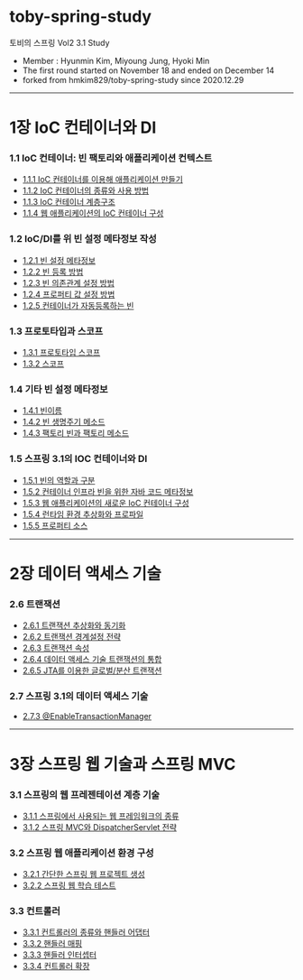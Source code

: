 # toby-spring-study
토비의 스프링 Vol2 3.1 Study
- Member : Hyunmin Kim, Miyoung Jung, Hyoki Min
- The first round started on November 18 and ended on December 14
- forked from hmkim829/toby-spring-study since 2020.12.29
---

# 1장 IoC 컨테이너와 DI
### 1.1 IoC 컨테이너: 빈 팩토리와 애플리케이션 컨텍스트
- [1.1.1 IoC 컨테이너를 이용해 애플리케이션 만들기](/wiki/chapter1/part1/1.1.1.md)
- [1.1.2 IoC 컨테이너의 종류와 사용 방법](/wiki/chapter1/part1/1.1.2.md)
- [1.1.3 IoC 컨테이너 계층구조](/wiki/chapter1/part1/1.1.3.md)
- [1.1.4 웹 애플리케이션의 IoC 컨테이너 구성](/wiki/chapter1/part1/1.1.4.md)

### 1.2 IoC/DI를 위 빈 설정 메타정보 작성
- [1.2.1 빈 설정 메타정보](/wiki/chapter1/part2/1.2.1.md)
- [1.2.2 빈 등록 방법](/wiki/chapter1/part2/1.2.2.md)
- [1.2.3 빈 의존관계 설정 방법](/wiki/chapter1/part2/1.2.3.md)
- [1.2.4 프로퍼티 값 설정 방법](/wiki/chapter1/part2/1.2.4.md)
- [1.2.5 컨테이너가 자동등록하는 빈](/wiki/chapter1/part2/1.2.5.md)

### 1.3 프로토타입과 스코프
- [1.3.1 프로토타입 스코프](/wiki/chapter1/part3/1.3.1.md)
- [1.3.2 스코프](/wiki/chapter1/part3/1.3.2.md)

### 1.4 기타 빈 설정 메타정보
- [1.4.1 빈이름](/wiki/chapter1/part4/1.4.1.md)
- [1.4.2 빈 생명주기 메소드](/wiki/chapter1/part4/1.4.2.md)
- [1.4.3 팩토리 빈과 팩토리 메소드](/wiki/chapter1/part4/1.4.3.md)

### 1.5 스프링 3.1의 IOC 컨테이너와 DI
- [1.5.1 빈의 역할과 구분](/wiki/chapter1/part5/1.5.1.md)
- [1.5.2 컨테이너 인프라 빈을 위한 자바 코드 메타정보](/wiki/chapter1/part5/1.5.2.md)
- [1.5.3 웹 애플리케이션의 새로운 IoC 컨테이너 구성](/wiki/chapter1/part5/1.5.3.md)
- [1.5.4 런타임 환경 추상화와 프로파일](/wiki/chapter1/part5/1.5.4.md)
- [1.5.5 프로퍼티 소스](/wiki/chapter1/part5/1.5.5.md)

---

# 2장 데이터 액세스 기술
### 2.6 트랜잭션
- [2.6.1 트랜잭션 추상화와 동기화](/wiki/chapter2/part6/2.6.1.md)
- [2.6.2 트랜잭션 경계설정 전략](/wiki/chapter2/part6/2.6.2.md)
- [2.6.3 트랜잭션 속성](/wiki/chapter2/part6/2.6.3.md)
- [2.6.4 데이터 액세스 기술 트랜잭션의 통합](/wiki/chapter2/part6/2.6.4.md)
- [2.6.5 JTA를 이용한 글로벌/분산 트랜잭션](/wiki/chapter2/part6/2.6.5.md)

### 2.7 스프링 3.1의 데이터 액세스 기술
- [2.7.3 @EnableTransactionManager](/wiki/chapter2/part7/2.7.3.md)

---

# 3장 스프링 웹 기술과 스프링 MVC
### 3.1 스프링의 웹 프레젠테이션 계층 기술
- [3.1.1 스프링에서 사용되는 웹 프레임워크의 종류](/wiki/chapter3/part1/3.1.1.md)
- [3.1.2 스프링 MVC와 DispatcherServlet 전략](/wiki/chapter3/part1/3.1.2.md)

### 3.2 스프링 웹 애플리케이션 환경 구성
- [3.2.1 간단한 스프링 웹 프로젝트 생성](/wiki/chapter3/part2/3.2.1.md)
- [3.2.2 스프링 웹 학습 테스트](/wiki/chapter3/part2/3.2.2.md)

### 3.3 컨트롤러
- [3.3.1 컨트롤러의 종류와 핸들러 어댑터](/wiki/chapter3/part3/3.3.1.md)
- [3.3.2 핸들러 매핑](/wiki/chapter3/part3/3.3.2.md)
- [3.3.3 핸들러 인터셉터](/wiki/chapter3/part3/3.3.3.md)
- [3.3.4 컨트롤러 확장](/wiki/chapter3/part3/3.3.4.md)
